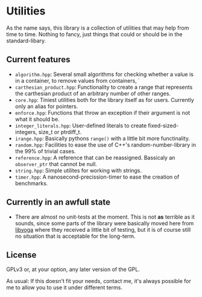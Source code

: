 
Utilities
=========

As the name says, this library is a collection of utilities that may help from time to time. Nothing to fancy,
just things that could or should be in the standard-libary.

Current features
----------------

* `algorithm.hpp`: Several small algorithms for checking whether a value is in a container,
  to remove values from containers, ˙
* `carthesian_product.hpp`: Functionality to create a range that represents the carthesian product
  of an arbitrary number of other ranges.
* `core.hpp`: Tiniest utilities both for the library itself as for users. Currently only an alias for pointers.
* `enforce.hpp`: Functions that throw an exception if their argument is not what it should be.
* `integer_literals.hpp`: User-defined literals to create fixed-sized-integers, size\_t or ptrdiff\_t.
* `irange.hpp`: Basically pythons `range()` with a little bit more functinality.
* `random.hpp`: Facilities to ease the use of C++'s random-number-library in the 99% of trivial cases.
* `reference.hpp`: A reference that can be reassigned. Bassicaly an `observer_ptr` that cannot be null.
* `string.hpp`: Simple utilites for working with strings.
* `timer.hpp`: A nanosecond-precission-timer to ease the creation of benchmarks.

Currently in an awfull state
----------------------------

* There are almost no unit-tests at the moment. This is not **as** terrible as it sounds, since some parts of the library
  were basically moved here from [libyoga](https://github.com/Florianjw/libyoga) where they received a little bit of
  testing, but it is of course still no situation that is acceptable for the long-term.

License
-------

GPLv3 or, at your option, any later version of the GPL.

As usual: If this doesn't fit your needs, contact me, it's always possible for me to allow you to use it under
different terms.

